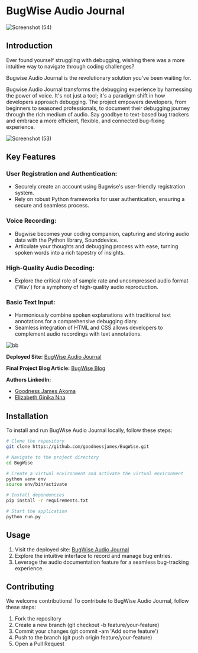 # BugWise Audio Journal
![Screenshot (54)](https://github.com/GoodnessJames/BugWise/assets/128673364/059ef7cd-22bc-4958-b9ba-023a41a5000c)

## Introduction
Ever found yourself struggling with debugging, wishing there was a more intuitive way to navigate through coding challenges?

Bugwise Audio Journal is the revolutionary solution you've been waiting for.

Bugwise Audio Journal transforms the debugging experience by harnessing the power of voice. It's not just a tool; it's a 
paradigm shift in how developers approach debugging. The project empowers developers, from beginners to seasoned professionals,
to document their debugging journey through the rich medium of audio. Say goodbye to text-based bug trackers and embrace a more efficient, flexible, and connected bug-fixing experience.

![Screenshot (53)](https://github.com/GoodnessJames/BugWise/assets/128673364/b6299b70-24a0-40bd-983f-08aef419c09b)

## Key Features
### User Registration and Authentication:
  - Securely create an account using Bugwise's user-friendly registration system.
  - Rely on robust Python frameworks for user authentication, ensuring a secure and seamless process.

### Voice Recording:
  - Bugwise becomes your coding companion, capturing and storing audio data with the Python library, Sounddevice.
  - Articulate your thoughts and debugging process with ease, turning spoken words into a rich tapestry of insights.

### High-Quality Audio Decoding:
  - Explore the critical role of sample rate and uncompressed audio format ('Wav') for a symphony of high-quality audio reproduction.

### Basic Text Input:
  - Harmoniously combine spoken explanations with traditional text annotations for a comprehensive debugging diary.
  - Seamless integration of HTML and CSS allows developers to complement audio recordings with text annotations.

![bb](https://github.com/GoodnessJames/BugWise/assets/128673364/08e84aed-580a-44c5-80d4-b5fe1c1bf482)

**Deployed Site:** [BugWise Audio Journal](https://bugwise.pythonanywhere.com/home)

**Final Project Blog Article:** [BugWise Blog](https://medium.com/@goodnessakoma/bugwise-audio-journal-a2f85f0212d2)

**Authors LinkedIn:**
  - [Goodness James Akoma](https://www.linkedin.com/goodness-akoma)
  - [Elizabeth Ginika Nna](https://www.linkedin.com/in/ginika-elizabeth-nna-b17573117/)

## Installation
To install and run BugWise Audio Journal locally, follow these steps:

```bash
# Clone the repository
git clone https://github.com/goodnessjames/BugWise.git

# Navigate to the project directory
cd BugWise

# Create a virtual environment and activate the virtual environment
python venv env
source env/bin/activate

# Install dependencies
pip install -r requirements.txt

# Start the application
python run.py
```

## Usage
1. Visit the deployed site: [BugWise Audio Journal](https://bugwise.pythonanywhere.com/home)
2. Explore the intuitive interface to record and manage bug entries.
3. Leverage the audio documentation feature for a seamless bug-tracking experience.

## Contributing
We welcome contributions! To contribute to BugWise Audio Journal, follow these steps:

1. Fork the repository
2. Create a new branch (git checkout -b feature/your-feature)
3. Commit your changes (git commit -am 'Add some feature')
4. Push to the branch (git push origin feature/your-feature)
5. Open a Pull Request
